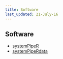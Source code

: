 ```yaml
---
title: Software
last_updated: 21-July-16
---
```


## Software 

+ [systemPipeR](http://bioconductor.org/packages/release/bioc/html/systemPipeR.html)
+ [systemPipeRdata](http://bioconductor.org/packages/release/data/experiment/html/systemPipeRdata.html)


